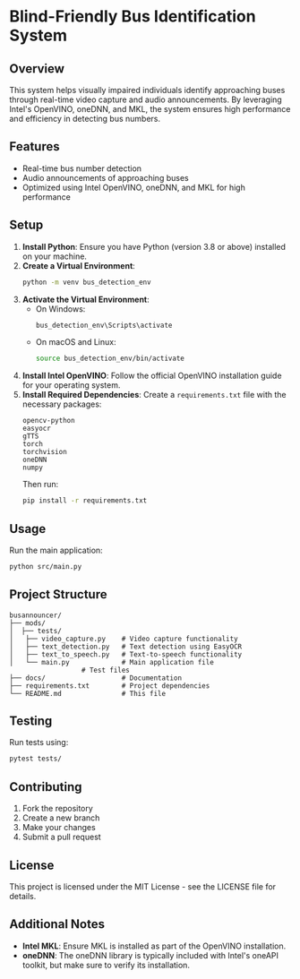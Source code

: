 # Blind-Friendly Bus Identification System

## Overview
This system helps visually impaired individuals identify approaching buses through real-time video capture and audio announcements. By leveraging Intel's OpenVINO, oneDNN, and MKL, the system ensures high performance and efficiency in detecting bus numbers.

## Features
* Real-time bus number detection
* Audio announcements of approaching buses
* Optimized using Intel OpenVINO, oneDNN, and MKL for high performance

## Setup
1. **Install Python**: Ensure you have Python (version 3.8 or above) installed on your machine.
2. **Create a Virtual Environment**:
   ```bash
   python -m venv bus_detection_env
   ```
3. **Activate the Virtual Environment**:
   * On Windows:
     ```bash
     bus_detection_env\Scripts\activate
     ```
   * On macOS and Linux:
     ```bash
     source bus_detection_env/bin/activate
     ```
4. **Install Intel OpenVINO**: Follow the official OpenVINO installation guide for your operating system.
5. **Install Required Dependencies**: Create a `requirements.txt` file with the necessary packages:
   ```text
   opencv-python
   easyocr
   gTTS
   torch
   torchvision
   oneDNN
   numpy
   ```
   Then run:
   ```bash
   pip install -r requirements.txt
   ```

## Usage
Run the main application:
```bash
python src/main.py
```

## Project Structure
```
busannouncer/
├── mods/
│  ├── tests/
│   ├── video_capture.py    # Video capture functionality
│   ├── text_detection.py   # Text detection using EasyOCR
│   ├── text_to_speech.py   # Text-to-speech functionality
│   └── main.py             # Main application file
                  # Test files
├── docs/                   # Documentation
├── requirements.txt        # Project dependencies
└── README.md               # This file
```

## Testing
Run tests using:
```bash
pytest tests/
```

## Contributing
1. Fork the repository
2. Create a new branch
3. Make your changes
4. Submit a pull request

## License
This project is licensed under the MIT License - see the LICENSE file for details.

## Additional Notes
* **Intel MKL**: Ensure MKL is installed as part of the OpenVINO installation.
* **oneDNN**: The oneDNN library is typically included with Intel's oneAPI toolkit, but make sure to verify its installation.
